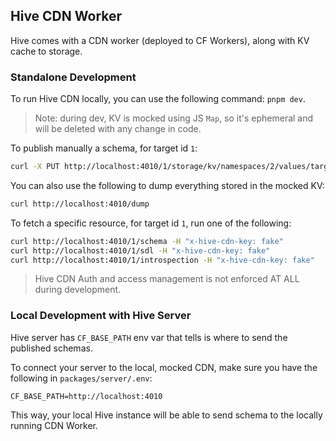 ## Hive CDN Worker

Hive comes with a CDN worker (deployed to CF Workers), along with KV cache to storage.

### Standalone Development

To run Hive CDN locally, you can use the following command: `pnpm dev`.

> Note: during dev, KV is mocked using JS `Map`, so it's ephemeral and will be deleted with any
> change in code.

To publish manually a schema, for target id `1`:

```sh
curl -X PUT http://localhost:4010/1/storage/kv/namespaces/2/values/target:1:schema --data-raw '{"sdl": "type Query { foo: String }" }' -H 'content-type: text/plain'
```

You can also use the following to dump everything stored in the mocked KV:

```sh
curl http://localhost:4010/dump
```

To fetch a specific resource, for target id `1`, run one of the following:

```sh
curl http://localhost:4010/1/schema -H "x-hive-cdn-key: fake"
curl http://localhost:4010/1/sdl -H "x-hive-cdn-key: fake"
curl http://localhost:4010/1/introspection -H "x-hive-cdn-key: fake"
```

> Hive CDN Auth and access management is not enforced AT ALL during development.

### Local Development with Hive Server

Hive server has `CF_BASE_PATH` env var that tells is where to send the published schemas.

To connect your server to the local, mocked CDN, make sure you have the following in
`packages/server/.env`:

```dotenv
CF_BASE_PATH=http://localhost:4010
```

This way, your local Hive instance will be able to send schema to the locally running CDN Worker.
